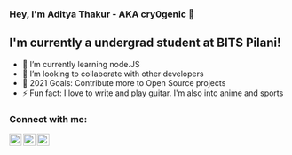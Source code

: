 ### Hey, I'm Aditya Thakur - AKA cry0genic 👋


## I'm currently a undergrad student at BITS Pilani!

- 🌱 I’m currently learning node.JS 
- 👯 I’m looking to collaborate with other developers
- 🥅 2021 Goals: Contribute more to Open Source projects
- ⚡ Fun fact: I love to write and play guitar. I'm also into anime and sports



### Connect with me:


[<img align="left" alt="codeSTACKr | Twitter" width="22px" src="https://cdn.jsdelivr.net/npm/simple-icons@v3/icons/twitter.svg" />][twitter]
[<img align="left" alt="codeSTACKr | LinkedIn" width="22px" src="https://cdn.jsdelivr.net/npm/simple-icons@v3/icons/linkedin.svg" />][linkedin]
[<img align="left" alt="codeSTACKr | Instagram" width="22px" src="https://cdn.jsdelivr.net/npm/simple-icons@v3/icons/instagram.svg" />][instagram]

<br />

 


<br />
<br />









[twitter]: https://twitter.com/cry0genic11
[instagram]: https://instagram.com/aditya_11_
[linkedin]: https://linkedin.com/in/aditya-thakur-4452b4204
